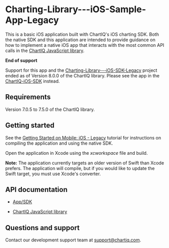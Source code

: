# Charting-Library---iOS-Sample-App-Legacy

This is a basic iOS application built with ChartIQ's iOS charting SDK. Both the native SDK and this application are intended to provide guidance on how to implement a native iOS app that interacts with the most common API calls in the [ChartIQ JavaScript library](https://documentation.chartiq.com).

**End of support**

Support for this app and the [Charting-Library---iOS-SDK-Legacy](https://github.com/ChartIQ/Charting-Library---iOS-SDK-Legacy) project ended as of Version 8.0.0 of the ChartIQ library. Please see the app in the [ChartIQ-iOS-SDK](https://github.com/ChartIQ/ChartIQ-iOS-SDK) instead.

## Requirements

Version 7.0.5 to 7.5.0 of the ChartIQ library.

## Getting started

See the [Getting Started on Mobile: iOS - Legacy](https://documentation.chartiq.com/tutorial-Starting%20on%20iOS%20-%20Legacy.html) tutorial for instructions on compiling the application and using the native SDK.

Open the application in Xcode using the *xcworkspace* file and build.

**Note:** The application currently targets an older version of Swift than Xcode prefers. The application will compile, but if you would like to update the Swift target, you must use Xcode's converter.

## API documentation

- [App/SDK](https://documentation.chartiq.com/chartiq.legacy.mobile/docs.html)

- [ChartIQ JavaScript library](https://documentation.chartiq.com)

## Questions and support

Contact our development support team at <support@chartiq.com>.
